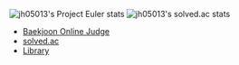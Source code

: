 ![jh05013's Project Euler stats](https://projecteuler.net/profile/jh05013.png)
![jh05013's solved.ac stats](https://github-readme-solvedac.hyp3rflow.vercel.app/api/?handle=jh05013)
- [Baekjoon Online Judge](https://www.acmicpc.net/user/jh05013)
- [solved.ac](https://solved.ac/profile/jh05013)
- [Library](https://github.com/jh05013/ps_snippets)

<!--
**jh05013/jh05013** is a ✨ _special_ ✨ repository because its `README.md` (this file) appears on your GitHub profile.

Here are some ideas to get you started:

- 🔭 I’m currently working on ...
- 🌱 I’m currently learning ...
- 👯 I’m looking to collaborate on ...
- 🤔 I’m looking for help with ...
- 💬 Ask me about ...
- 📫 How to reach me: ...
- 😄 Pronouns: ...
- ⚡ Fun fact: ...
-->
